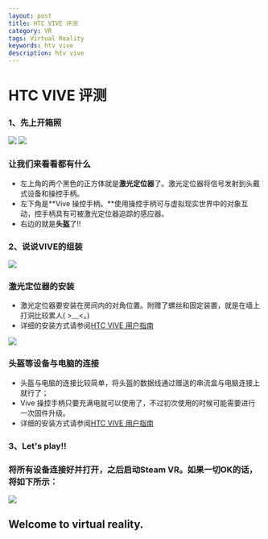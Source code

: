 ```yaml
---
layout: post
title: HTC VIVE 评测
category: VR
tags: Virtual Reality
keywords: htv vive
description: htv vive
---
```

# HTC VIVE 评测

### **1、先上开箱照**

![](http://o835t7sp4.bkt.clouddn.com/image/htc-vive/1.jpg)
![](http://o835t7sp4.bkt.clouddn.com/image/htc-vive/2.jpg)

### 让我们来看看都有什么
  - 左上角的两个黑色的正方体就是**激光定位器**了。激光定位器将信号发射到头戴式设备和操控手柄。
  - 左下角是**Vive 操控手柄。**使用操控手柄可与虚拟现实世界中的对象互动，控手柄具有可被激光定位器追踪的感应器。
  - 右边的就是**头盔**了!!
  
### **2、说说VIVE的组装**
![](http://o835t7sp4.bkt.clouddn.com/image/htc-vive/3.jpg)

### 激光定位器的安装
  - 激光定位器要安装在房间内的对角位置。附赠了螺丝和固定装置，就是在墙上打洞比较累人( >﹏<。)
  - 详细的安装方式请参阅<a href="http://dl4.htc.com/web_materials/Manual/Vive/Vive_User_Guide_CHS.pdf?_ga=1.243508741.1881660208.1456415063" target="_blank">HTC VIVE 用户指南</a>
 
![](http://o835t7sp4.bkt.clouddn.com/image/htc-vive/4.jpg)

### 头盔等设备与电脑的连接
- 头盔与电脑的连接比较简单，将头盔的数据线通过赠送的串流盒与电脑连接上就行了；
- Vive 操控手柄只要充满电就可以使用了，不过初次使用的时候可能需要进行一次固件升级。
- 详细的安装方式请参阅<a href="http://dl4.htc.com/web_materials/Manual/Vive/Vive_User_Guide_CHS.pdf?_ga=1.243508741.1881660208.1456415063" target="_blank">HTC VIVE 用户指南</a>

### **3、Let's play!!**

### 将所有设备连接好并打开，之后启动Steam VR。如果一切OK的话，将如下所示：
![](http://o835t7sp4.bkt.clouddn.com/image/htc-vive/5.jpg)

## Welcome to virtual reality.


 

